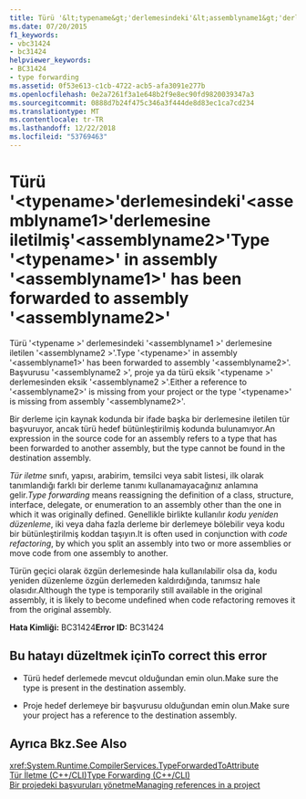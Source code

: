 ```yaml
---
title: Türü '&lt;typename&gt;'derlemesindeki'&lt;assemblyname1&gt;'derlemesine iletilmiş'&lt;assemblyname2&gt;'
ms.date: 07/20/2015
f1_keywords:
- vbc31424
- bc31424
helpviewer_keywords:
- BC31424
- type forwarding
ms.assetid: 0f53e613-c1cb-4722-acb5-afa3091e277b
ms.openlocfilehash: 0e2a7261f3a1e648b2f9e8ec90fd9820039347a3
ms.sourcegitcommit: 0888d7b24f475c346a3f444de8d83ec1ca7cd234
ms.translationtype: MT
ms.contentlocale: tr-TR
ms.lasthandoff: 12/22/2018
ms.locfileid: "53769463"
---
```

# <a name="type-lttypenamegt-in-assembly-ltassemblyname1gt-has-been-forwarded-to-assembly-ltassemblyname2gt"></a><span data-ttu-id="b06c5-102">Türü '&lt;typename&gt;'derlemesindeki'&lt;assemblyname1&gt;'derlemesine iletilmiş'&lt;assemblyname2&gt;'</span><span class="sxs-lookup"><span data-stu-id="b06c5-102">Type '&lt;typename&gt;' in assembly '&lt;assemblyname1&gt;' has been forwarded to assembly '&lt;assemblyname2&gt;'</span></span>
<span data-ttu-id="b06c5-103">Türü '\<typename >' derlemesindeki '\<assemblyname1 >' derlemesine iletilen '\<assemblyname2 >'.</span><span class="sxs-lookup"><span data-stu-id="b06c5-103">Type '\<typename>' in assembly '\<assemblyname1>' has been forwarded to assembly '\<assemblyname2>'.</span></span> <span data-ttu-id="b06c5-104">Başvurusu '\<assemblyname2 >', proje ya da türü eksik '\<typename >' derlemesinden eksik '\<assemblyname2 >'.</span><span class="sxs-lookup"><span data-stu-id="b06c5-104">Either a reference to '\<assemblyname2>' is missing from your project or the type '\<typename>' is missing from assembly '\<assemblyname2>'.</span></span>  
  
 <span data-ttu-id="b06c5-105">Bir derleme için kaynak kodunda bir ifade başka bir derlemesine iletilen tür başvuruyor, ancak türü hedef bütünleştirilmiş kodunda bulunamıyor.</span><span class="sxs-lookup"><span data-stu-id="b06c5-105">An expression in the source code for an assembly refers to a type that has been forwarded to another assembly, but the type cannot be found in the destination assembly.</span></span>  
  
 <span data-ttu-id="b06c5-106">*Tür iletme* sınıfı, yapısı, arabirim, temsilci veya sabit listesi, ilk olarak tanımlandığı farklı bir derleme tanımı kullanamayacağınız anlamına gelir.</span><span class="sxs-lookup"><span data-stu-id="b06c5-106">*Type forwarding* means reassigning the definition of a class, structure, interface, delegate, or enumeration to an assembly other than the one in which it was originally defined.</span></span> <span data-ttu-id="b06c5-107">Genellikle birlikte kullanılır *kodu yeniden düzenleme*, iki veya daha fazla derleme bir derlemeye bölebilir veya kodu bir bütünleştirilmiş koddan taşıyın.</span><span class="sxs-lookup"><span data-stu-id="b06c5-107">It is often used in conjunction with *code refactoring*, by which you split an assembly into two or more assemblies or move code from one assembly to another.</span></span>  
  
 <span data-ttu-id="b06c5-108">Türün geçici olarak özgün derlemesinde hala kullanılabilir olsa da, kodu yeniden düzenleme özgün derlemeden kaldırdığında, tanımsız hale olasıdır.</span><span class="sxs-lookup"><span data-stu-id="b06c5-108">Although the type is temporarily still available in the original assembly, it is likely to become undefined when code refactoring removes it from the original assembly.</span></span>  
  
 <span data-ttu-id="b06c5-109">**Hata Kimliği:** BC31424</span><span class="sxs-lookup"><span data-stu-id="b06c5-109">**Error ID:** BC31424</span></span>  
  
## <a name="to-correct-this-error"></a><span data-ttu-id="b06c5-110">Bu hatayı düzeltmek için</span><span class="sxs-lookup"><span data-stu-id="b06c5-110">To correct this error</span></span>  
  
-   <span data-ttu-id="b06c5-111">Türü hedef derlemede mevcut olduğundan emin olun.</span><span class="sxs-lookup"><span data-stu-id="b06c5-111">Make sure the type is present in the destination assembly.</span></span>  
  
-   <span data-ttu-id="b06c5-112">Proje hedef derlemeye bir başvurusu olduğundan emin olun.</span><span class="sxs-lookup"><span data-stu-id="b06c5-112">Make sure your project has a reference to the destination assembly.</span></span>  
  
## <a name="see-also"></a><span data-ttu-id="b06c5-113">Ayrıca Bkz.</span><span class="sxs-lookup"><span data-stu-id="b06c5-113">See Also</span></span>  
 <xref:System.Runtime.CompilerServices.TypeForwardedToAttribute>  
 [<span data-ttu-id="b06c5-114">Tür İletme (C++/CLI)</span><span class="sxs-lookup"><span data-stu-id="b06c5-114">Type Forwarding (C++/CLI)</span></span>](/cpp/windows/type-forwarding-cpp-cli)  
 [<span data-ttu-id="b06c5-115">Bir projedeki başvuruları yönetme</span><span class="sxs-lookup"><span data-stu-id="b06c5-115">Managing references in a project</span></span>](/visualstudio/ide/managing-references-in-a-project)  
 
